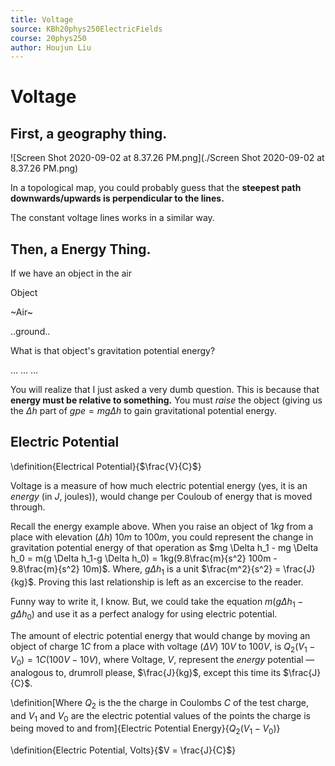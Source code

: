 ```yaml
---
title: Voltage
source: KBh20phys250ElectricFields
course: 20phys250
author: Houjun Liu
---
```


# Voltage

## First, a geography thing.

![Screen Shot 2020-09-02 at 8.37.26 PM.png](./Screen Shot 2020-09-02 at 8.37.26 PM.png)

In a topological map, you could probably guess that the **steepest path downwards/upwards is perpendicular to the lines.**

The constant voltage lines works in a similar way.

## Then, a Energy Thing.

If we have an object in the air

Object

~Air~

..ground..

What is that object's gravitation potential energy?

…  …  …

You will realize that I just asked a very dumb question. This is because that **energy must be relative to something.** You must _raise_ the object (giving us the $\Delta h$ part of $gpe = mg\Delta h$ to gain gravitational potential energy.

## Electric Potential

\definition{Electrical Potential}{$\frac{V}{C}$}

Voltage is a measure of how much electric potential energy (yes, it is an _energy_ (in $J$, joules)), would change per Couloub of energy that is moved through.

Recall the energy example above. When you raise an object of $1kg$ from a place with elevation ($\Delta h$) $10m$ to $100m$, you could represent the change in gravitation potential energy of that operation as $mg \Delta h_1 - mg \Delta h_0 = m(g \Delta h_1-g \Delta h_0) = 1kg(9.8\frac{m}{s^2} 100m - 9.8\frac{m}{s^2} 10m)$. Where, $g\Delta h_1$ is a unit $\frac{m^2}{s^2} = \frac{J}{kg}$. Proving this last relationship is left as an excercise to the reader.

Funny way to write it, I know. But, we could take the equation $m(g \Delta h_1-g \Delta h_0)$ and use it as a perfect analogy for using electric potential.

The amount of electric potential energy that would change by moving an object of charge $1C$ from a place with voltage ($\Delta V$) $10V$ to $100V$, is $Q_2(V_1-V_0) = 1C (100V-10V)$, where Voltage, $V$, represent the _energy_ potential — analogous to, drumroll please, $\frac{J}{kg}$, except this time its $\frac{J}{C}$.

\definition[Where $Q_2$ is the the charge in Coulombs $C$ of the test charge, and $V_1$ and $V_0$ are the electric potential values of the points the charge is being moved to and from]{Electric Potential Energy}{$Q_2(V_1-V_0)$}

\definition{Electric Potential, Volts}{$V = \frac{J}{C}$}
